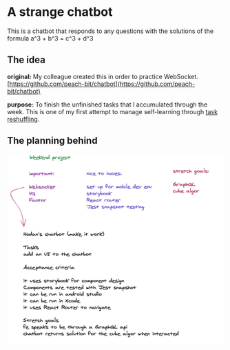 # A strange chatbot

This is a chatbot that responds to any questions with the solutions of the formula a^3 + b^3 = c^3 + d^3

## The idea

**original:** My colleague created this in order to practice WebSocket. [https://github.com/peach-bit/chatbot](https://github.com/peach-bit/chatbot)

**purpose:** To finish the unfinished tasks that I accumulated through the week. This is one of my first attempt to manage self-learning through [task reshuffling](https://github.com/lxierita/placement-retro/blob/4c6fe6fdeec4025e6a13e680a369996a966b241d/html/week15.html#L56-L64). 

## The planning behind
![excalidraw plan](./assets/images/plan.png)
